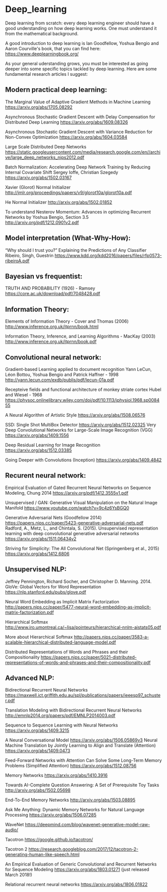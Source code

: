 # Deep_learning
Deep learning from scratch: every deep learning engineer should have a good understanding on how deep learning works. One must understand it from the mathematical background. 

A good introduction to deep learning is Ian Goodfellow, Yoshua Bengio and Aaron Courville's book, that you can find here:
https://www.deeplearningbook.org/

As your general uderstanding grows, you must be interested as going deeper into some specific topics tackled by deep learning. Here are some fundamental research articles I suggest:

## Modern practical deep learning:
The Marginal Value of Adaptive Gradient Methods in Machine Learning
https://arxiv.org/abs/1705.08292

Asynchronous Stochastic Gradient Descent with Delay Compensation for Distributed Deep Learning
https://arxiv.org/abs/1609.08326

Asynchronous Stochastic Gradient Descent with Variance Reduction for Non-Convex Optimization
https://arxiv.org/abs/1604.03584

Large Scale Distributed Deep Networks
https://static.googleusercontent.com/media/research.google.com/en//archive/large_deep_networks_nips2012.pdf

Batch Normalization: Accelerating Deep Network Training by Reducing Internal Covariate Shift
Sergey Ioffe, Christian Szegedy
https://arxiv.org/abs/1502.03167

Xavier (Glorot) Normal Initializer
http://jmlr.org/proceedings/papers/v9/glorot10a/glorot10a.pdf

He Normal Initializer
http://arxiv.org/abs/1502.01852

To understand Nesterov Momentum:
Advances in optimizing Recurrent Networks by Yoshua Bengio, Section 3.5
http://arxiv.org/pdf/1212.0901v2.pdf

## Model interpretation (What-Why-How):
“Why should I trust you?” Explaining the Predictions of Any Classifier
Ribeiro, Singh, Guestrin
https://www.kdd.org/kdd2016/papers/files/rfp0573-ribeiroA.pdf

## Bayesian vs frequentist:
TRUTH AND PROBABILITY (1926) - Ramsey
https://core.ac.uk/download/pdf/7048428.pdf

## Information Theory:
Elements of Information Theory - Cover and Thomas (2006)
http://www.inference.org.uk/itprnn/book.html

Information Theory, Inference, and Learning Algorithms - MacKay (2003)
http://www.inference.org.uk/itprnn/book.pdf

## Convolutional neural network:
Gradient-based Learning applied to document recognition
Yann LeCun, Léon Bottou, Yoshua Bengio and Patrick Haffner - 1998
http://yann.lecun.com/exdb/publis/pdf/lecun-01a.pdf

Recepteive fields and functional architecture of monkey striate cortex
Hubel and Wiesel - 1968
https://physoc.onlinelibrary.wiley.com/doi/pdf/10.1113/jphysiol.1968.sp008455

A Neural Algorithm of Artistic Style
https://arxiv.org/abs/1508.06576

SSD: Single Shot MultiBox Detector
https://arxiv.org/abs/1512.02325
Very Deep Convolutional Networks for Large-Scale Image Recognition (VGG)
https://arxiv.org/abs/1409.1556

Deep Residual Learning for Image Recognition
https://arxiv.org/abs/1512.03385

Going Deeper with Convolutions (Inception)
https://arxiv.org/abs/1409.4842


## Recurent neural network:
Empirical Evaluation of Gated Recurrent Neural Networks on Sequence Modeling, Chung 2014
https://arxiv.org/pdf/1412.3555v1.pdf

Unsupervised / GAN:
Generative Visual Manipulation on the Natural Image Manifold
https://www.youtube.com/watch?v=9c4z6YsBGQ0

Generative Adversarial Nets (Goodfellow 2014)
https://papers.nips.cc/paper/5423-generative-adversarial-nets.pdf
Radford, A., Metz, L., and Chintala, S. (2015). 
Unsupervised representation learning with deep convolutional generative adversarial networks
https://arxiv.org/abs/1511.06434v2

Striving for Simplicity: The All Convolutional Net (Springenberg et al., 2015)
https://arxiv.org/abs/1412.6806

## Unsupervised NLP:
Jeffrey Pennington, Richard Socher, and Christopher D. Manning. 2014. GloVe: Global Vectors for Word Representation
https://nlp.stanford.edu/pubs/glove.pdf

Neural Word Embedding as Implicit Matrix Factorization
http://papers.nips.cc/paper/5477-neural-word-embedding-as-implicit-matrix-factorization.pdf

Hierarchical Softmax
http://www.iro.umontreal.ca/~lisa/pointeurs/hierarchical-nnlm-aistats05.pdf

More about Hierarchical Softmax
http://papers.nips.cc/paper/3583-a-scalable-hierarchical-distributed-language-model.pdf

Distributed Representations of Words and Phrases and their Compositionality
https://papers.nips.cc/paper/5021-distributed-representations-of-words-and-phrases-and-their-compositionality.pdf

## Advanced NLP:
Bidirectional Recurrent Neural Networks
https://maxwell.ict.griffith.edu.au/spl/publications/papers/ieeesp97_schuster.pdf

Translation Modeling with Bidirectional Recurrent Neural Networks
http://emnlp2014.org/papers/pdf/EMNLP2014003.pdf

Sequence to Sequence Learning with Neural Networks
https://arxiv.org/abs/1409.3215

A Neural Conversational Model
https://arxiv.org/abs/1506.05869v3
Neural Machine Translation by Jointly Learning to Align and Translate (Attention)
https://arxiv.org/abs/1409.0473

Feed-Forward Networks with Attention Can Solve Some Long-Term Memory Problems (Simplified Attention)
https://arxiv.org/abs/1512.08756

Memory Networks
https://arxiv.org/abs/1410.3916

Towards AI-Complete Question Answering: A Set of Prerequisite Toy Tasks
http://arxiv.org/abs/1502.05698

End-To-End Memory Networks
http://arxiv.org/abs/1503.08895

Ask Me Anything: Dynamic Memory Networks for Natural Language Processing
https://arxiv.org/abs/1506.07285

WaveNet
https://deepmind.com/blog/wavenet-generative-model-raw-audio/

Tacotron
https://google.github.io/tacotron/

Tacotron 2
https://research.googleblog.com/2017/12/tacotron-2-generating-human-like-speech.html

An Empirical Evaluation of Generic Convolutional and Recurrent Networks for Sequence Modeling
https://arxiv.org/abs/1803.01271
(just released March 2018!)

Relational recurrent neural networks
https://arxiv.org/abs/1806.01822
